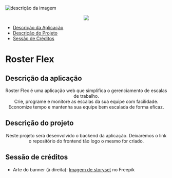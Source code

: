 ![descrição da imagem](https://raw.githubusercontent.com/xflprflx/roster-flex-backend/document/readme/assets/Roster%20Flex.png)

<p align="center">
<img loading="lazy" src="http://img.shields.io/static/v1?label=STATUS&message=EM%20DESENVOLVIMENTO&color=GREEN&style=for-the-badge"/>
</p>

<!--ts-->
   * [Descrição da Aplicação](#descricao-da-aplicacao)
   * [Descrição do Projeto](#descricao-do-projeto)
   * [Sessão de Créditos](#sessao-de-creditos)
<!--te-->

# Roster Flex 
<a id="descricao-da-aplicacao"></a>
## Descrição da aplicação
<p align="center">Roster Flex é uma aplicação web que simplifica o gerenciamento de escalas de trabalho.<br>Crie, programe e monitore as escalas da sua equipe com facilidade.<br>Economize tempo e mantenha sua equipe bem escalada de forma eficaz.</p>

<a id="descricao-do-projeto"></a>
## Descrição do projeto 
<p align="center">Neste projeto será desenvolvido o backend da aplicação. Deixaremos o link o repositório do frontend tão logo o mesmo for criado.</p>


















<a id="sessao-de-creditos"></a>
## Sessão de créditos
- Arte do banner (à direita): <a href="https://br.freepik.com/vetores-gratis/ilustracao-do-conceito-de-gerenciamento-de-tempo_7079478.htm#query=schedule&position=16&from_view=search&track=sph">Imagem de storyset</a> no Freepik
